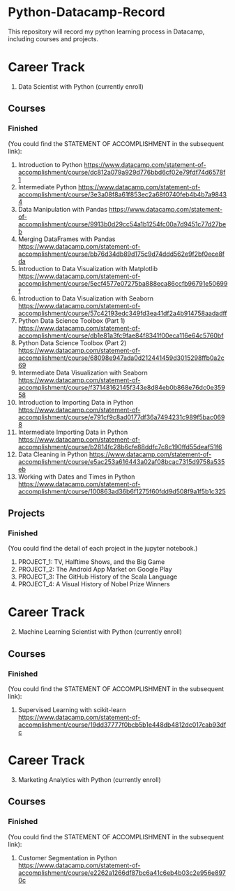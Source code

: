 # Python-Datacamp-Record
This repository will record my python learning process in Datacamp, including courses and projects.
# Career Track
  1. Data Scientist with Python (currently enroll)
## Courses
### Finished 
(You could find the STATEMENT OF ACCOMPLISHMENT in the subsequent link):
  1) Introduction to Python https://www.datacamp.com/statement-of-accomplishment/course/dc812a079a929d776bbd6cf02e79fdf74d6578f1
  2) Intermediate Python https://www.datacamp.com/statement-of-accomplishment/course/3e3a08f8a61f853ec2a68f0740feb4b4b7a98434
  3) Data Manipulation with Pandas https://www.datacamp.com/statement-of-accomplishment/course/9913b0d29cc54a1b1254fc00a7d9451c77d27beb
  4) Merging DataFrames with Pandas https://www.datacamp.com/statement-of-accomplishment/course/bb76d34db89d175c9d74ddd562e9f2bf0ece8fda
  5) Introduction to Data Visualization with Matplotlib https://www.datacamp.com/statement-of-accomplishment/course/5ecf4577e07275ba888eca86ccfb96791e50699f
  6) Introduction to Data Visualization with Seaborn https://www.datacamp.com/statement-of-accomplishment/course/57c42193edc349fd3ea41df2a4b914758aadadff
  7) Python Data Science Toolbox (Part 1) https://www.datacamp.com/statement-of-accomplishment/course/db1e81a3fc9fae84f8341f00eca116e64c5760bf
  8) Python Data Science Toolbox (Part 2) https://www.datacamp.com/statement-of-accomplishment/course/68098e947ada0d212441459d3015298ffb0a2c69
  9) Intermediate Data Visualization with Seaborn https://www.datacamp.com/statement-of-accomplishment/course/f37148162145f343e8d84eb0b868e76dc0e35958
  10) Introduction to Importing Data in Python https://www.datacamp.com/statement-of-accomplishment/course/e791cf9c8ad0177df36a7494231c989f5bac0698
  11) Intermediate Importing Data in Python https://www.datacamp.com/statement-of-accomplishment/course/b2814fc28b6cfe88ddfc7c8c190ffd55deaf51f6
  12) Data Cleaning in Python https://www.datacamp.com/statement-of-accomplishment/course/e5ac253a616443a02af08bcac7315d9758a535eb
  13) Working with Dates and Times in Python https://www.datacamp.com/statement-of-accomplishment/course/100863ad36b6f1275f60fdd9d508f9a1f5b1c325
## Projects
### Finished
(You could find the detail of each project in the jupyter notebook.)
  1) PROJECT_1: TV, Halftime Shows, and the Big Game 
  2) PROJECT_2: The Android App Market on Google Play
  3) PROJECT_3: The GitHub History of the Scala Language
  4) PROJECT_4: A Visual History of Nobel Prize Winners

# Career Track
  2. Machine Learning Scientist with Python (currently enroll) 
## Courses
### Finished 
(You could find the STATEMENT OF ACCOMPLISHMENT in the subsequent link):
  1) Supervised Learning with scikit-learn https://www.datacamp.com/statement-of-accomplishment/course/19dd37777f0bcb5b1e448db4812dc017cab93dfc

# Career Track
  3. Marketing Analytics with Python (currently enroll) 
## Courses
### Finished 
(You could find the STATEMENT OF ACCOMPLISHMENT in the subsequent link):
  1) Customer Segmentation in Python https://www.datacamp.com/statement-of-accomplishment/course/e2262a1266df87bc6a41c6eb4b03c2e956e8970c

